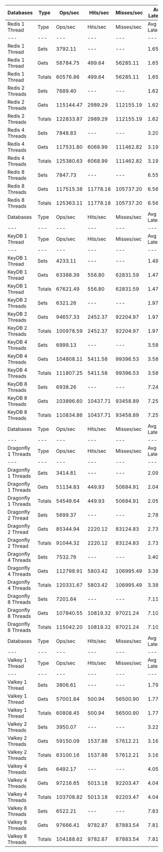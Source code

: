 | Databases | Type | Ops/sec | Hits/sec | Misses/sec | Avg Latency | p50 Latency | p99 Latency | p99.9 Latency | KB/sec |
| --- | --- | --- | --- | --- | --- | --- | --- | --- | --- |
| Redis 1 Thread | Type | Ops/sec | Hits/sec | Misses/sec | Avg Latency | p50 Latency | p99 Latency | p99.9 Latency | KB/sec |
| --- | --- | --- | --- | --- | --- | --- | --- | --- | --- |
Redis 1 Thread | Sets | 3792.11 | --- | --- | 1.65192 | 1.59100 | 2.76700 | 7.39100 | 2073.22 |
Redis 1 Thread | Gets | 56784.75 | 499.64 | 56285.11 | 1.65046 | 1.59100 | 2.76700 | 7.48700 | 2460.63 |
Redis 1 Thread | Totals | 60576.86 | 499.64 | 56285.11 | 1.65055 | 1.59100 | 2.76700 | 7.48700 | 4533.84 |
Redis 2 Threads | Sets | 7689.40 | --- | --- | 1.62944 | 1.59900 | 3.21500 | 9.98300 | 4203.95 |
Redis 2 Threads | Gets | 115144.47 | 2989.29 | 112155.19 | 1.62798 | 1.59900 | 3.23100 | 9.85500 | 5983.39 |
Redis 2 Threads | Totals | 122833.87 | 2989.29 | 112155.19 | 1.62807 | 1.59900 | 3.21500 | 9.85500 | 10187.34 |
Redis 4 Threads | Sets | 7848.83 | --- | --- | 3.20345 | 3.05500 | 7.58300 | 16.31900 | 4291.12 |
Redis 4 Threads | Gets | 117531.80 | 6068.99 | 111462.82 | 3.19366 | 3.03900 | 7.58300 | 16.31900 | 7625.17 |
Redis 4 Threads | Totals | 125380.63 | 6068.99 | 111462.82 | 3.19427 | 3.03900 | 7.58300 | 16.31900 | 11916.29 |
Redis 8 Threads | Sets | 7847.73 | --- | --- | 6.55763 | 6.14300 | 17.79100 | 48.38300 | 4290.52 |
Redis 8 Threads | Gets | 117515.38 | 11778.18 | 105737.20 | 6.56312 | 6.11100 | 18.17500 | 48.89500 | 10495.85 |
Redis 8 Threads | Totals | 125363.11 | 11778.18 | 105737.20 | 6.56277 | 6.11100 | 18.17500 | 48.89500 | 14786.37 |
| Databases | Type | Ops/sec | Hits/sec | Misses/sec | Avg Latency | p50 Latency | p99 Latency | p99.9 Latency | KB/sec |
| --- | --- | --- | --- | --- | --- | --- | --- | --- | --- |
| KeyDB 1 Thread | Type | Ops/sec | Hits/sec | Misses/sec | Avg Latency | p50 Latency | p99 Latency | p99.9 Latency | KB/sec |
| --- | --- | --- | --- | --- | --- | --- | --- | --- | --- |
KeyDB 1 Thread | Sets | 4233.11 | --- | --- | 1.49797 | 1.47900 | 2.43100 | 7.77500 | 2314.32 |
KeyDB 1 Thread | Gets | 63388.39 | 556.80 | 62831.59 | 1.47734 | 1.47900 | 2.27100 | 5.66300 | 2746.30 |
KeyDB 1 Thread | Totals | 67621.49 | 556.80 | 62831.59 | 1.47863 | 1.47900 | 2.27100 | 6.01500 | 5060.62 |
KeyDB 2 Threads | Sets | 6321.26 | --- | --- | 1.97719 | 1.64700 | 9.91900 | 16.51100 | 3455.96 |
KeyDB 2 Threads | Gets | 94657.33 | 2452.37 | 92204.97 | 1.97364 | 1.63900 | 10.04700 | 16.19100 | 4916.26 |
KeyDB 2 Threads | Totals | 100978.59 | 2452.37 | 92204.97 | 1.97386 | 1.64700 | 9.98300 | 16.19100 | 8372.22 |
KeyDB 4 Threads | Sets | 6999.13 | --- | --- | 3.58648 | 3.24700 | 11.71100 | 22.14300 | 3826.57 |
KeyDB 4 Threads | Gets | 104808.11 | 5411.58 | 99396.53 | 3.58004 | 3.24700 | 11.64700 | 21.50300 | 6799.49 |
KeyDB 4 Threads | Totals | 111807.25 | 5411.58 | 99396.53 | 3.58044 | 3.24700 | 11.64700 | 21.50300 | 10626.06 |
KeyDB 8 Threads | Sets | 6938.26 | --- | --- | 7.24354 | 6.62300 | 21.75900 | 49.15100 | 3793.29 |
KeyDB 8 Threads | Gets | 103896.60 | 10437.71 | 93458.89 | 7.25410 | 6.62300 | 22.14300 | 49.15100 | 9291.82 |
KeyDB 8 Threads | Totals | 110834.86 | 10437.71 | 93458.89 | 7.25344 | 6.62300 | 22.01500 | 49.15100 | 13085.11 |
| Databases | Type | Ops/sec | Hits/sec | Misses/sec | Avg Latency | p50 Latency | p99 Latency | p99.9 Latency | KB/sec |
| --- | --- | --- | --- | --- | --- | --- | --- | --- | --- |
| Dragonfly 1 Threads | Type | Ops/sec | Hits/sec | Misses/sec | Avg Latency | p50 Latency | p99 Latency | p99.9 Latency | KB/sec |
| --- | --- | --- | --- | --- | --- | --- | --- | --- | --- |
Dragonfly 1 Threads | Sets | 3414.81 | --- | --- | 2.09535 | 1.82300 | 4.60700 | 19.58300 | 1866.94 |
Dragonfly 1 Threads | Gets | 51134.83 | 449.93 | 50684.91 | 2.04777 | 1.81500 | 4.51100 | 8.38300 | 2215.80 |
Dragonfly 1 Threads | Totals | 54549.64 | 449.93 | 50684.91 | 2.05075 | 1.81500 | 4.51100 | 8.70300 | 4082.74 |
Dragonfly 2 Thread | Sets | 5699.37 | --- | --- | 2.78079 | 2.67100 | 7.74300 | 21.24700 | 3115.96 |
Dragonfly 2 Thread | Gets | 85344.94 | 2220.12 | 83124.83 | 2.73718 | 2.67100 | 7.45500 | 14.01500 | 4437.13 |
Dragonfly 2 Thread | Totals | 91044.32 | 2220.12 | 83124.83 | 2.73991 | 2.67100 | 7.48700 | 14.39900 | 7553.09 |
Dragonfly 4 Threads | Sets | 7532.76 | --- | --- | 3.40168 | 3.50300 | 8.38300 | 17.91900 | 4118.32 |
Dragonfly 4 Threads | Gets | 112798.91 | 5803.42 | 106995.49 | 3.38024 | 3.48700 | 8.19100 | 17.91900 | 7307.46 |
Dragonfly 4 Threads | Totals | 120331.67 | 5803.42 | 106995.49 | 3.38158 | 3.48700 | 8.25500 | 17.91900 | 11425.78 |
Dragonfly 8 Threads | Sets | 7201.64 | --- | --- | 7.11865 | 6.71900 | 22.27100 | 55.80700 | 3937.29 |
Dragonfly 8 Threads | Gets | 107840.55 | 10819.32 | 97021.24 | 7.10129 | 6.68700 | 22.52700 | 56.06300 | 9637.19 |
Dragonfly 8 Threads | Totals | 115042.20 | 10819.32 | 97021.24 | 7.10237 | 6.68700 | 22.52700 | 56.06300 | 13574.47 |
| Databases | Type | Ops/sec | Hits/sec | Misses/sec | Avg Latency | p50 Latency | p99 Latency | p99.9 Latency | KB/sec |
| --- | --- | --- | --- | --- | --- | --- | --- | --- | --- |
| Valkey 1 Thread | Type | Ops/sec | Hits/sec | Misses/sec | Avg Latency | p50 Latency | p99 Latency | p99.9 Latency | KB/sec |
| --- | --- | --- | --- | --- | --- | --- | --- | --- | --- |
Valkey 1 Thread | Sets | 3806.61 | --- | --- | 1.79812 | 1.41500 | 5.95100 | 17.53500 | 2081.14 |
Valkey 1 Thread | Gets | 57001.84 | 500.94 | 56500.90 | 1.77466 | 1.41500 | 5.66300 | 12.28700 | 2469.73 |
Valkey 1 Thread | Totals | 60808.45 | 500.94 | 56500.90 | 1.77612 | 1.41500 | 5.69500 | 12.79900 | 4550.87 |
Valkey 2 Threads | Sets | 3950.07 | --- | --- | 3.22817 | 2.99100 | 9.72700 | 20.99100 | 2159.58 |
Valkey 2 Threads | Gets | 59150.09 | 1537.88 | 57612.21 | 3.16276 | 2.97500 | 8.70300 | 16.38300 | 3074.83 |
Valkey 2 Threads | Totals | 63100.16 | 1537.88 | 57612.21 | 3.16685 | 2.97500 | 8.76700 | 17.02300 | 5234.41 |
Valkey 4 Threads | Sets | 6492.17 | --- | --- | 4.05635 | 3.96700 | 8.76700 | 22.91100 | 3549.41 |
Valkey 4 Threads | Gets | 97216.65 | 5013.18 | 92203.47 | 4.04750 | 3.96700 | 8.63900 | 22.65500 | 6303.76 |
Valkey 4 Threads | Totals | 103708.82 | 5013.18 | 92203.47 | 4.04805 | 3.96700 | 8.63900 | 22.65500 | 9853.16 |
Valkey 8 Threads | Sets | 6522.21 | --- | --- | 7.83052 | 7.32700 | 24.83100 | 54.78300 | 3565.82 |
Valkey 8 Threads | Gets | 97666.41 | 9782.87 | 87883.54 | 7.81367 | 7.32700 | 25.08700 | 55.29500 | 8720.07 |
Valkey 8 Threads | Totals | 104188.62 | 9782.87 | 87883.54 | 7.81472 | 7.32700 | 24.95900 | 55.29500 | 12285.90 |
